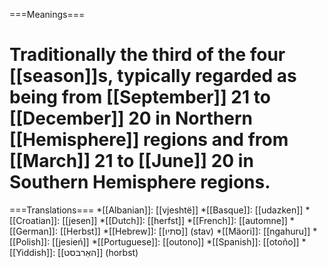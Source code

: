 ===Meanings===
# Traditionally the third of the four [[season]]s, typically regarded as being from [[September]] 21 to [[December]] 20 in Northern [[Hemisphere]] regions and from [[March]] 21 to [[June]] 20 in Southern Hemisphere regions.

===Translations===
*[[Albanian]]: [[vjeshtë]]
*[[Basque]]: [[udazken]]
*[[Croatian]]: [[jesen]]
*[[Dutch]]: [[herfst]]
*[[French]]: [[automne]]
*[[German]]: [[Herbst]]
*[[Hebrew]]: [[סתיו]] (stav)
*[[Mäori]]: [[ngahuru]]
*[[Polish]]: [[jesień]]
*[[Portuguese]]: [[outono]]
*[[Spanish]]: [[otoño]]
*[[Yiddish]]: [[האַרבּסט]] (horbst)